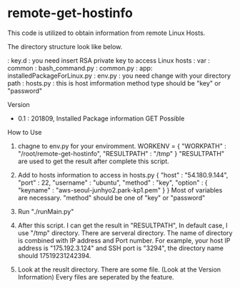 # remote-get-hostinfo

This code is utilized to obtain information from remote Linux Hosts. 

The directory structure look like below.

: key.d            : you need insert RSA private key to access Linux hosts
: var : common : bash_command.py
            : common.py
            : app: installedPackageForLinux.py
: env.py                 : you need change with your directory path
: hosts.py               : this is host imformation
                           method type should be "key" or "password"


Version 
  - 0.1 : 201809, Installed Package information GET Possible

How to Use

1. chagne to env.py for your enviromment.
   WORKENV = {
        "WORKPATH" : "/root/remote-get-hostinfo",
        "RESULTPATH" : "/tmp"
   }
   "RESULTPATH" are used to get the result after complete this script.

2. Add to hosts information to access in hosts.py
   {
   "host" : "54.180.9.144",
   "port" : 22,
   "username" : "ubuntu",
   "method" : "key",
   "option" : {
      "keyname" : "aws-seoul-junhyo2.park-kp1.pem"
   }
   }
   Most of variables are necessary. "method" should be one of "key" or "password"
   
3. Run "./runMain.py"

4. After this script. I can get the result in "RESULTPATH", In default case, I use "/tmp" directory.
   There are serveral directory. The name of directory is combined with IP address and Port number. For example, 
   your host IP address is "175.192.3.124" and SSH port is "3294", the directory name should 17519231242394.

5. Look at the reuslt directory.
   There are some file. (Look at the Version Information) Every files are seperated by the feature.
   


